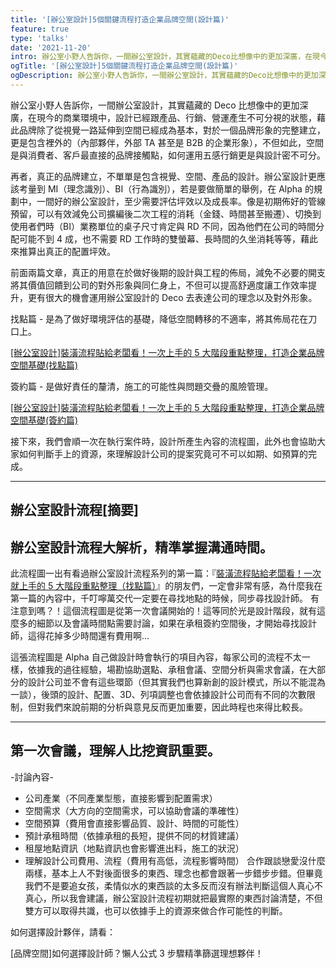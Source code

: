 ```yaml
---
title: '[辦公室設計]5個關鍵流程打造企業品牌空間(設計篇)'
feature: true
type: 'talks'
date: '2021-11-20'
intro: 辦公室小野人告訴你，一間辦公室設計，其實蘊藏的Deco比想像中的更加深廣，在現今的商業環境中，設計已經跟產品、行銷、營運產生不可分視的狀態，藉此品牌除了從視覺一路延伸到空間已經成為基本，對於一個品牌形象的完整建立，更是包含裡外的（內部夥伴，外部TA甚至是B2B的企業形象），不但如此，空間是與消費者、客戶最直接的品牌接觸點，如何運用五感行銷更是與設計密不可分。
ogTitle: '[辦公室設計]5個關鍵流程打造企業品牌空間(設計篇)'
ogDescription: 辦公室小野人告訴你，一間辦公室設計，其實蘊藏的Deco比想像中的更加深廣，在現今的商業環境中，設計已經跟產品、行銷、營運產生不可分視的狀態，藉此品牌除了從視覺一路延伸到空間已經成為基本，對於一個品牌形象的完整建立，更是包含裡外的（內部夥伴，外部TA甚至是B2B的企業形象），不但如此，空間是與消費者、客戶最直接的品牌接觸點，如何運用五感行銷更是與設計密不可分。
---
```


辦公室小野人告訴你，一間辦公室設計，其實蘊藏的 Deco 比想像中的更加深廣，在現今的商業環境中，設計已經跟產品、行銷、營運產生不可分視的狀態，藉此品牌除了從視覺一路延伸到空間已經成為基本，對於一個品牌形象的完整建立，更是包含裡外的（內部夥伴，外部 TA 甚至是 B2B 的企業形象），不但如此，空間是與消費者、客戶最直接的品牌接觸點，如何運用五感行銷更是與設計密不可分。

再者，真正的品牌建立，不單單是包含視覺、空間、產品的設計。辦公室設計更應該考量到 MI（理念識別）、BI（行為識別），若是要做簡單的舉例，在 Alpha 的規劃中，一間好的辦公室設計，至少需要評估坪效以及成長率。像是初期佈好的管線預留，可以有效減免公司擴編後二次工程的消耗（金錢、時間甚至搬遷）、切換到使用者們時（BI）業務單位的桌子尺寸肯定與 RD 不同，因為他們在公司的時間分配可能不到 4 成，也不需要 RD 工作時的雙螢幕、長時間的久坐消耗等等，藉此來推算出真正的配置坪效。

前面兩篇文章，真正的用意在於做好後期的設計與工程的佈局，減免不必要的開支將其價值回饋到公司的對外形象與同仁身上，不但可以提高舒適度讓工作效率提升，更有很大的機會運用辦公室設計的 Deco 去表達公司的理念以及對外形象。

找點篇 - 是為了做好環境評估的基礎，降低空間轉移的不適率，將其佈局花在刀口上。

<a href="/articles/five-key-process-to-build-brand-domain-space-find-place">[辦公室設計]裝潢流程貼給老闆看！一次上手的 5 大階段重點整理，打造企業品牌空間基礎(找點篇)</a>

簽約篇 - 是做好責任的釐清，施工的可能性與問題交疊的風險管理。

<a href="/articles/five-key-process-to-build-brand-domain-space-contract">[辦公室設計]裝潢流程貼給老闆看！一次上手的 5 大階段重點整理，打造企業品牌空間基礎(簽約篇)</a>

接下來，我們會順一次在執行案件時，設計所產生內容的流程圖，此外也會協助大家如何判斷手上的資源，來理解設計公司的提案究竟可不可以如期、如預算的完成。

---

## 辦公室設計流程[摘要]

## 辦公室設計流程大解析，精準掌握溝通時間。

此流程圖一出有看過辦公室設計流程系列的第一篇：『<a href="/articles/five-key-process-to-build-brand-domain-space-find-place">裝潢流程貼給老闆看！一次就上手的 5 大階段重點整理（找點篇）</a>』的朋友們，一定會非常有感，為什麼我在第一篇的內容中，千叮嚀萬交代一定要在尋找地點的時候，同步尋找設計師。 有注意到嗎？！這個流程圖是從第一次會議開始的！這等同於光是設計階段，就有這麼多的細節以及會議時間點需要討論，如果在承租簽約空間後，才開始尋找設計師，這得花掉多少時間還有費用啊...

這張流程圖是 Alpha 自己做設計時會執行的項目內容，每家公司的流程不太一樣，依據我的過往經驗，場勘協助選點、承租會議、空間分析與需求會議，在大部分的設計公司並不會有這些環節（但其實我們也算新創的設計模式，所以不能混為一談），後頭的設計、配置、3D、列項調整也會依據設計公司而有不同的次數限制，但對我們來說前期的分析與意見反而更加重要，因此時程也來得比較長。

---

## 第一次會議，理解人比挖資訊重要。

-討論內容-

- 公司產業（不同產業型態，直接影響到配置需求）
- 空間需求（大方向的空間需求，可以協助會議的準確性）
- 空間預算（費用會直接影響品質、設計、時間的可能性）
- 預計承租時間（依據承租的長短，提供不同的材質建議）
- 租屋地點資訊（地點資訊也會影響進出料，施工的狀況）
- 理解設計公司費用、流程（費用有高低，流程影響時間）
  合作跟談戀愛沒什麼兩樣，基本上人不對後面很多的東西、理念也都會跟著一步錯步步錯。但畢竟我們不是要追女孩，柔情似水的東西談的太多反而沒有辦法判斷這個人真心不真心，所以我會建議，辦公室設計流程初期就把最實際的東西討論清楚，不但雙方可以取得共識，也可以依據手上的資源來做合作可能性的判斷。

如何選擇設計夥伴，請看：

[品牌空間]如何選擇設計師？懶人公式 3 步驟精準篩選理想夥伴！
